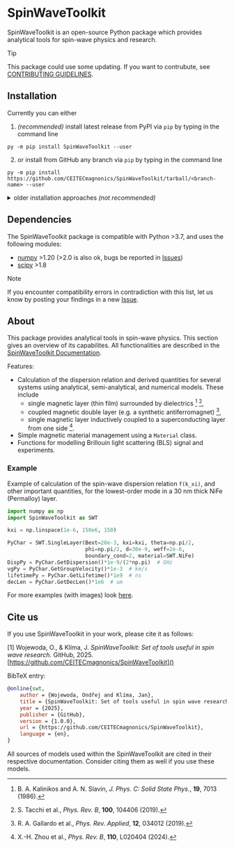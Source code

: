 # SpinWaveToolkit

SpinWaveToolkit is an open-source Python package which provides analytical tools for spin-wave physics and research.

> [!TIP]
> This package could use some updating. If you want to contrubute, see [CONTRIBUTING GUIDELINES](CONTRIBUTING.md).


## Installation

Currently you can either 
1. *(recommended)* install latest release from PyPI via `pip` by typing in the command line
```
py -m pip install SpinWaveToolkit --user
```
2. or install from GitHub any branch via `pip` by typing in the command line
```
py -m pip install https://github.com/CEITECmagnonics/SpinWaveToolkit/tarball/<branch-name> --user
```
<details>
<summary> older installation approaches <i>(not recommended)</i> </summary>

3. or copy the [SpinWaveToolkit][SWTpy] folder to your `site-packages` folder manually. Usually (on Windows machines) located at
```
C:\Users\<user>\AppData\Roaming\Python\Python<python-version>\site-packages
```
for user-installed modules, or at 
```
C:\<python-installation-folder>\Python<python-version>\Lib\site-packages
```
for global modules.
</details>


## Dependencies
The SpinWaveToolkit package is compatible with Python >3.7, and uses the following modules:
- [numpy] >1.20 (>2.0 is also ok, bugs be reported in [Issues])
- [scipy] >1.8

> [!NOTE]
> If you encounter compatibility errors in contradiction with this list, let us know by posting your findings in a new [Issue][Issues].

## About
This package provides analytical tools in spin-wave physics. This section gives an overview of its capabilites. All functionalities are described in the [SpinWaveToolkit Documentation][docs].

Features:
- Calculation of the dispersion relation and derived quantities for several systems using analytical, semi-analytical, and numerical models. These include
  - single magnetic layer (thin film) surrounded by dielectrics [^1] [^2],
  - coupled magnetic double layer (e.g. a synthetic antiferromagnet) [^3],
  - single magnetic layer inductively coupled to a superconducting layer from one side [^4].
- Simple magnetic material management using a `Material` class.
- Functions for modelling Brillouin light scattering (BLS) signal and experiments.


### Example
Example of calculation of the spin-wave dispersion relation `f(k_xi)`, and other important quantities, for the lowest-order mode in a 30 nm thick NiFe (Permalloy) layer.
```Python
import numpy as np
import SpinWaveToolkit as SWT

kxi = np.linspace(1e-6, 150e6, 150)

PyChar = SWT.SingleLayer(Bext=20e-3, kxi=kxi, theta=np.pi/2,
                         phi=np.pi/2, d=30e-9, weff=2e-6,
                         boundary_cond=2, material=SWT.NiFe)
DispPy = PyChar.GetDispersion()*1e-9/(2*np.pi)  # GHz
vgPy = PyChar.GetGroupVelocity()*1e-3  # km/s
lifetimePy = PyChar.GetLifetime()*1e9  # ns
decLen = PyChar.GetDecLen()*1e6  # um
```
For more examples (with images) look [here](https://ceitecmagnonics.github.io/SpinWaveToolkit/stable/examples.html).

## Cite us

If you use SpinWaveToolkit in your work, please cite it as follows:

[1] Wojewoda, O., & Klíma, J. *SpinWaveToolkit: Set of tools useful in spin wave research.* GitHub, 2025. [https://github.com/CEITECmagnonics/SpinWaveToolkit]()


BibTeX entry:
``` BibTeX
@online{swt,
    author = {Wojewoda, Ondřej and Klíma, Jan},
    title = {SpinWaveToolkit: Set of tools useful in spin wave research},
    year = {2025},
    publisher = {GitHub},
    version = {1.0.0},
    url = {https://github.com/CEITECmagnonics/SpinWaveToolkit},
    language = {en},
}
```

All sources of models used within the SpinWaveToolkit are cited in their respective documentation. Consider citing them as well if you use these models.



[^1]: B. A. Kalinikos and A. N. Slavin, *J. Phys. C: Solid State Phys.*, **19**, 7013 (1986).
[^2]: S. Tacchi et al., *Phys. Rev. B*, **100**, 104406 (2019).
[^3]: R. A. Gallardo et al., *Phys. Rev. Applied*, **12**, 034012 (2019).
[^4]: X.-H. Zhou et al., *Phys. Rev. B*, **110**, L020404 (2024).


[SWTpy]:SpinWaveToolkit
[numpy]:https://numpy.org/
[scipy]:https://scipy.org/
[Issues]:https://github.com/CEITECmagnonics/SpinWaveToolkit/issues
[docs]:https://ceitecmagnonics.github.io/SpinWaveToolkit/stable/

